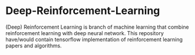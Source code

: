 # Deep-Reinforcement-Learning
(Deep) Reinforcement Learning is branch of machine learning that combine reinforcement learning with deep neural network. This repository have/would contain tensorflow implementation of  reinforcement learning papers and algorithms.
